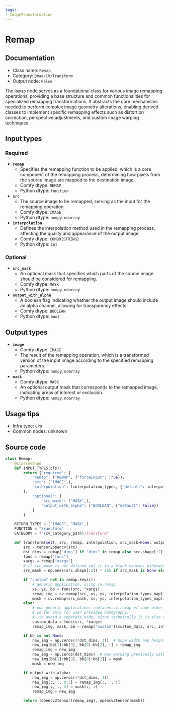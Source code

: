 ```yaml
---
tags:
- ImageTransformation
---
```


# Remap
## Documentation
- Class name: `Remap`
- Category: `Bmad/CV/Transform`
- Output node: `False`

The `Remap` node serves as a foundational class for various image remapping operations, providing a base structure and common functionalities for specialized remapping transformations. It abstracts the core mechanisms needed to perform complex image geometry alterations, enabling derived classes to implement specific remapping effects such as distortion correction, perspective adjustments, and custom image warping techniques.
## Input types
### Required
- **`remap`**
    - Specifies the remapping function to be applied, which is a core component of the remapping process, determining how pixels from the source image are mapped to the destination image.
    - Comfy dtype: `REMAP`
    - Python dtype: `function`
- **`src`**
    - The source image to be remapped, serving as the input for the remapping operation.
    - Comfy dtype: `IMAGE`
    - Python dtype: `numpy.ndarray`
- **`interpolation`**
    - Defines the interpolation method used in the remapping process, affecting the quality and appearance of the output image.
    - Comfy dtype: `COMBO[STRING]`
    - Python dtype: `int`
### Optional
- **`src_mask`**
    - An optional mask that specifies which parts of the source image should be considered for remapping.
    - Comfy dtype: `MASK`
    - Python dtype: `numpy.ndarray`
- **`output_with_alpha`**
    - A boolean flag indicating whether the output image should include an alpha channel, allowing for transparency effects.
    - Comfy dtype: `BOOLEAN`
    - Python dtype: `bool`
## Output types
- **`image`**
    - Comfy dtype: `IMAGE`
    - The result of the remapping operation, which is a transformed version of the input image according to the specified remapping parameters.
    - Python dtype: `numpy.ndarray`
- **`mask`**
    - Comfy dtype: `MASK`
    - An optional output mask that corresponds to the remapped image, indicating areas of interest or exclusion.
    - Python dtype: `numpy.ndarray`
## Usage tips
- Infra type: `GPU`
- Common nodes: unknown


## Source code
```python
class Remap:
    @classmethod
    def INPUT_TYPES(cls):
        return {"required": {
            "remap": ("REMAP", {"forceInput": True}),
            "src": ("IMAGE",),
            "interpolation": (interpolation_types, {"default": interpolation_types[2]}),
        },
            "optional": {
                "src_mask": ("MASK",),
                "output_with_alpha": ("BOOLEAN", {"default": False})
            }
        }

    RETURN_TYPES = ("IMAGE", "MASK",)
    FUNCTION = "transform"
    CATEGORY = f"{cv_category_path}/Transform"

    def transform(self, src, remap, interpolation, src_mask=None, output_with_alpha=False):
        src = tensor2opencv(src)
        dst_dims = remap["dims"] if "dims" in remap else src.shape[:2]
        func = remap["func"]
        xargs = remap["xargs"]
        # if src_mask is not defined set it to a blank canvas; otherwise, just unwrap it
        src_mask = np.ones(src.shape[:2]) * 255 if src_mask is None else tensor2opencv(src_mask, 1)

        if "custom" not in remap.keys():
            # generic application, using cv.remap
            xs, ys, bb = func(src, *xargs)
            remap_img = cv.remap(src, xs, ys, interpolation_types_map[interpolation])
            mask = cv.remap(src_mask, xs, ys, interpolation_types_map[interpolation])
        else:
            # non-generic application; replaces cv.remap w/ some other function.
            # so far only for user provided homography,
            #  to avoid a separate node, since technically it is also a remap and also uses the interpolation argument.
            custom_data = func(src, *xargs)
            remap_img, mask, bb = remap["custom"](custom_data, src, interpolation_types_map[interpolation], src_mask)

        if bb is not None:
            new_img = np.zeros((*dst_dims, 3))  # hope width and height are not swapped
            new_img[bb[1]:bb[3], bb[0]:bb[2], :] = remap_img
            remap_img = new_img
            new_img = np.zeros(dst_dims)  # was working previously without the batch dim; unsure if really needed
            new_img[bb[1]:bb[3], bb[0]:bb[2]] = mask
            mask = new_img

        if output_with_alpha:
            new_img = np.zeros((*dst_dims, 4))
            new_img[:, :, 0:3] = remap_img[:, :, :]
            new_img[:, :, 3] = mask[:, :]
            remap_img = new_img

        return (opencv2tensor(remap_img), opencv2tensor(mask))

```
